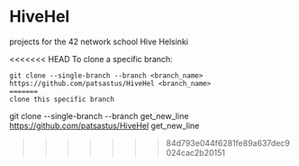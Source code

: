 # HiveHel
projects for the 42 network school Hive Helsinki

<<<<<<< HEAD
To clone a specific branch:
```
git clone --single-branch --branch <branch_name> https://github.com/patsastus/HiveHel <branch_name>
=======
clone this specific branch
```
git clone --single-branch --branch get_new_line https://github.com/patsastus/HiveHel get_new_line
>>>>>>> 84d793e044f6281fe89a637dec9024cac2b20151
```
